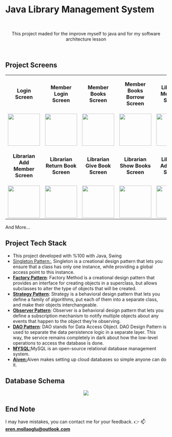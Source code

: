 # Java Library Management System
<br>
<p align="center">This project maded for the improve myself to java and for my software architecture lesson</p>
 <br>

 ## Project Screens
<table align="center">
<tr>
 <td>
  <p align="center"><b>Login Screen</b></p>
 </td>
 <td>
  <p align="center"><b>Member Login Screen</b></p>
 </td>
 <td>
  <p align="center"><b>Member Books Screen</b></p>
 </td>
 <td>
  <p align="center"><b>Member Books Borrow Screen</b></p>
 </td>
 <td>
  <p align="center"><b>Librarian Members Screen</b></p>
 </td>
</tr>
<tr>
 <td> 
  <img src="https://github.com/ErenMlg/JavaLibraryManagementSystem/assets/94524411/3c365ba0-ef17-44ff-8a4d-3e93e85b5ff8" height=100>
 </td>
 <td>
  <img src="https://github.com/ErenMlg/JavaLibraryManagementSystem/assets/94524411/0d23ad9c-e732-469f-aa8d-47c43a599028" height=100>
 </td>
 <td>
  <img src="https://github.com/ErenMlg/JavaLibraryManagementSystem/assets/94524411/3c66e5d9-c486-40c5-bff7-089e6045ddee" height=100>
 </td>
 <td>
  <img src=https://github.com/ErenMlg/JavaLibraryManagementSystem/assets/94524411/6848db93-a8bf-484c-a62a-ed71734b43d4" height=100>
 </td>
 <td>
  <img src="https://github.com/ErenMlg/JavaLibraryManagementSystem/assets/94524411/81d7d644-38cd-4ff3-901f-957830be932b" height=100>
 </td>
</tr>
<tr>
 <td>
  <p align="center"><b>Librarian Add Member Screen</b></p>
 </td>
 <td>
  <p align="center"><b>Librarian Return Book Screen</b></p>
 </td>
 <td>
  <p align="center"><b>Librarian Give Book Screen</b></p>
 </td>
 <td>
  <p align="center"><b>Librarian Show Books Screen</b></p>
 </td>
 <td>
  <p align="center"><b>Librarian Add Book Screen</b></p>
 </td>
</tr>
<tr>
 <td> 
  <img src="https://github.com/ErenMlg/JavaLibraryManagementSystem/assets/94524411/7b6e0401-dd34-4699-8504-277a5cf87e6b" height=100>
 </td>
 <td>
  <img src="https://github.com/ErenMlg/JavaLibraryManagementSystem/assets/94524411/53fd98b0-047e-4109-be5f-cbe0ace5d464" height=100>
 </td>
 <td>
  <img src="https://github.com/ErenMlg/JavaLibraryManagementSystem/assets/94524411/9f8dfdfe-4fd5-40cb-aa4d-3cb738b5c9ca" height=100>
 </td>
 <td>
  <img src="https://github.com/ErenMlg/JavaLibraryManagementSystem/assets/94524411/3bd1299e-265b-4d53-a981-6bae1d3f3045" height=100>
 </td>
 <td>
  <img src="https://github.com/ErenMlg/JavaLibraryManagementSystem/assets/94524411/3eede6a5-9974-4ca2-808e-918cebcf393c" height=100>
 </td>
</tr>
</table>
And More...

## Project Tech Stack
<ul>
 <li>This project developed with %100 with Java, Swing</li>
 <li><a href="https://refactoring.guru/design-patterns/singleton">Singleton Pattern:</a>, Singleton is a creational design pattern that lets you ensure that a class has only one instance, while providing a global access point to this instance.</li>
 <li><a href="https://refactoring.guru/design-patterns/factory-method"><b>Factory Pattern</b></a>: Factory Method is a creational design pattern that provides an interface for creating objects in a superclass, but allows subclasses to alter the type of objects that will be created.</li>
 <li><a href="https://refactoring.guru/design-patterns/strategy"><b>Strategy Pattern</b></a>: Strategy is a behavioral design pattern that lets you define a family of algorithms, put each of them into a separate class, and make their objects interchangeable. </li>
 <li><a href="https://refactoring.guru/design-patterns/observer"><b>Observer Pattern</b></a>: Observer is a behavioral design pattern that lets you define a subscription mechanism to notify multiple objects about any events that happen to the object they’re observing.</li>
 <li><a href="https://www.digitalocean.com/community/tutorials/dao-design-pattern"><b>DAO Pattern</b></a>: DAO stands for Data Access Object. DAO Design Pattern is used to separate the data persistence logic in a separate layer. This way, the service remains completely in dark about how the low-level operations to access the database is done.</li>
  <li><a href="https://www.mysql.com/"><b>MYSQL:</b></a>MySQL is an open-source relational database management system.</li>
  <li><a href="https://aiven.io/"><b>Aiven:</b></a>Aiven makes setting up cloud databases so simple anyone can do it.</li>
</ul>

## Database Schema
<p align="center">
  <img src="https://github.com/ErenMlg/JavaLibraryManagementSystem/assets/94524411/c7d70791-6a29-45f7-b3a3-b0d9b16ca027">
</p>


## End Note
I may have mistakes, you can contact me for your feedback. 👉 📫 **eren.mollaoglu@outlook.com**<br>
